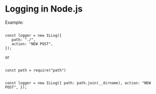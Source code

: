 <h1>Logging in Node.js</h1>

<p>Example:</p>
<code>
const logger = new ILLog({
   path: "./",
   action: "NEW POST",
});
</code>
<p>or</p>

<code>
const path = require("path")
  
const logger = new ILLog({
   path: path.join(__dirname),
   action: "NEW POST",
});
</code>